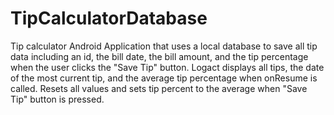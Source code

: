 # TipCalculatorDatabase
Tip calculator Android Application that uses a local database to save all tip data including an id, the bill date, the bill amount, and the tip percentage when the user clicks the "Save Tip" button.
Logact displays all tips, the date of the most current tip, and the average tip percentage when onResume is called.
Resets all values and sets tip percent to the average when "Save Tip" button is pressed.
